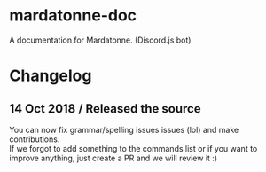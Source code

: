 # mardatonne-doc  
A documentation for Mardatonne. (Discord.js bot)  

# Changelog  
## 14 Oct 2018 / Released the source  
You can now fix grammar/spelling issues issues (lol) and make contributions.   
If we forgot to add something to the commands list or if you want to improve anything, just create a PR and we will review it :)  
